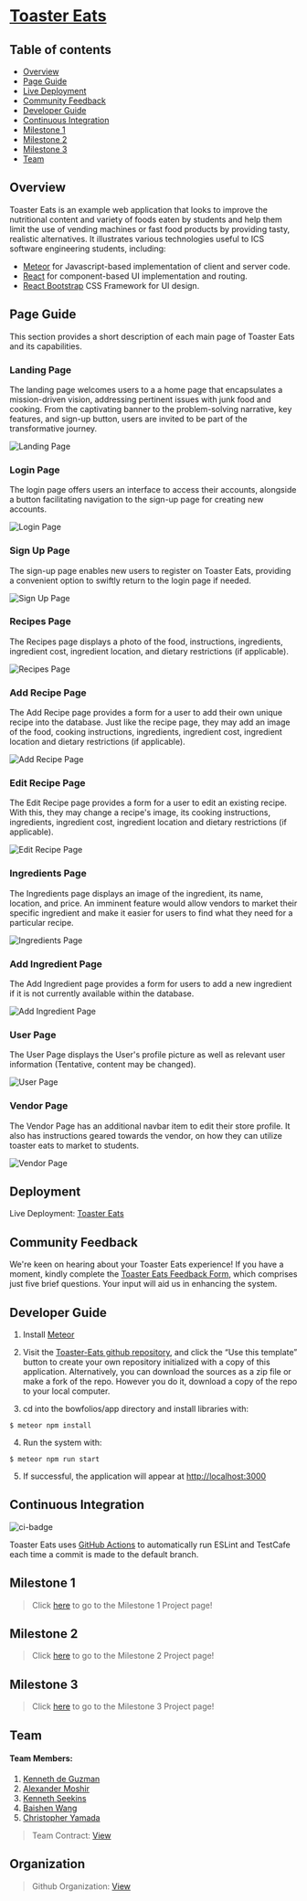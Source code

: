 # [Toaster Eats](https://toaster-eats.github.io/)

## Table of contents

- [Overview](#overview)
- [Page Guide](#page-guide)
- [Live Deployment](#deployment)
- [Community Feedback](#community-feedback)
- [Developer Guide](#developer-guide)
- [Continuous Integration](#continuous-integration)
- [Milestone 1](#milestone-1)
- [Milestone 2](#milestone-2)
- [Milestone 3](#milestone-3)
- [Team](#team)

## Overview

Toaster Eats is an example web application that looks to improve the nutritional content and variety of foods eaten by students and help them limit the use of vending machines or fast food products by providing tasty, realistic alternatives. It illustrates various technologies useful to ICS software engineering students, including:

- [Meteor](https://www.meteor.com/) for Javascript-based implementation of client and server code.
- [React](https://reactjs.org/) for component-based UI implementation and routing.
- [React Bootstrap](https://react-bootstrap.github.io/) CSS Framework for UI design.

## Page Guide

This section provides a short description of each main page of Toaster Eats and its capabilities.

### Landing Page
The landing page welcomes users to a a home page that encapsulates a mission-driven vision, addressing pertinent issues with junk food and cooking. From the captivating banner to the problem-solving narrative, key features, and sign-up button, users are invited to be part of the transformative journey.

![Landing Page](images/updated/landing.PNG)

### Login Page
The login page offers users an interface to access their accounts, alongside a button facilitating navigation to the sign-up page for creating new accounts.

![Login Page](images/updated/login.PNG)

### Sign Up Page
The sign-up page enables new users to register on Toaster Eats, providing a convenient option to swiftly return to the login page if needed.

![Sign Up Page](images/updated/signup.PNG)

### Recipes Page
The Recipes page displays a photo of the food, instructions, ingredients, ingredient cost, ingredient location, and dietary restrictions (if applicable).

![Recipes Page](images/updated/recipes.PNG)

### Add Recipe Page
The Add Recipe page provides a form for a user to add their own unique recipe into the database. Just like the recipe page, they may add an image of the food, cooking instructions, ingredients, ingredient cost, ingredient location and dietary restrictions (if applicable). 

![Add Recipe Page](images/updated/add_recipe.PNG)

### Edit Recipe Page
The Edit Recipe page provides a form for a user to edit an existing recipe. With this, they may change a recipe's image, its cooking instructions, ingredients, ingredient cost, ingredient location and dietary restrictions (if applicable). 

![Edit Recipe Page](images/updated/edit_recipe.PNG)

### Ingredients Page
The Ingredients page displays an image of the ingredient, its name, location, and price. An imminent feature would allow vendors to market their specific ingredient and make it easier for users to find what they need for a particular recipe. 

![Ingredients Page](images/updated/ingredients.PNG)

### Add Ingredient Page
The Add Ingredient page provides a form for users to add a new ingredient if it is not currently available within the database. 

![Add Ingredient Page](images/updated/add_ingredient.PNG)

### User Page
The User Page displays the User's profile picture as well as relevant user information (Tentative, content may be changed).

![User Page](images/ProfilePage.png)

### Vendor Page
The Vendor Page has an additional navbar item to edit their store profile. It also has instructions geared towards the vendor, on how they can utilize toaster eats to market to students. 

![Vendor Page](images/VendorPage3.jpg)


## Deployment
Live Deployment: [Toaster Eats](https://toastereats.today/)

## Community Feedback
We're keen on hearing about your Toaster Eats experience! If you have a moment, kindly complete the [Toaster Eats Feedback Form](https://forms.gle/qZXzayayHETqoKrU6), which comprises just five brief questions. Your input will aid us in enhancing the system.

## Developer Guide
1. Install [Meteor](https://docs.meteor.com/install.html)

2. Visit the [Toaster-Eats github repository](https://github.com/Toaster-Eats/toaster-eats), and click the “Use this template” button to create your own repository initialized with a copy of this application. Alternatively, you can download the sources as a zip file or make a fork of the repo. However you do it, download a copy of the repo to your local computer.

3. cd into the bowfolios/app directory and install libraries with:
```
$ meteor npm install
```
4. Run the system with:
```
$ meteor npm run start
```
5. If successful, the application will appear at [http://localhost:3000](http://localhost:3000)

## Continuous Integration
![ci-badge](https://github.com/Toaster-Eats/toaster-eats/actions/workflows/ci.yml/badge.svg)

Toaster Eats uses [GitHub Actions](https://docs.github.com/en/actions) to automatically run ESLint and TestCafe each time a commit is made to the default branch.

## Milestone 1
> Click [here](https://github.com/orgs/Toaster-Eats/projects/2) to go to the Milestone 1 Project page!

## Milestone 2
> Click [here](https://github.com/orgs/Toaster-Eats/projects/3/views/1) to go to the Milestone 2 Project page!

## Milestone 3
> Click [here](https://github.com/orgs/Toaster-Eats/projects/4/views/1) to go to the Milestone 3 Project page!

## Team
#### Team Members:
1. [Kenneth de Guzman](https://k-deguz.github.io/)
2. [Alexander Moshir](https://techfolio.moshir.dev/)
3. [Kenneth Seekins](https://kseekins.github.io/)
4. [Baishen Wang](https://baishenwang.github.io/)
5. [Christopher Yamada](https://citycoding.github.io/)
   
> Team Contract: [View](https://docs.google.com/document/d/1n0IWih1ujnwyixrOLsx8WL_5SpSu6oZ7mWP9MzyGwqM/edit?usp=sharing)

## Organization
> Github Organization: [View](https://github.com/Toaster-Eats)
